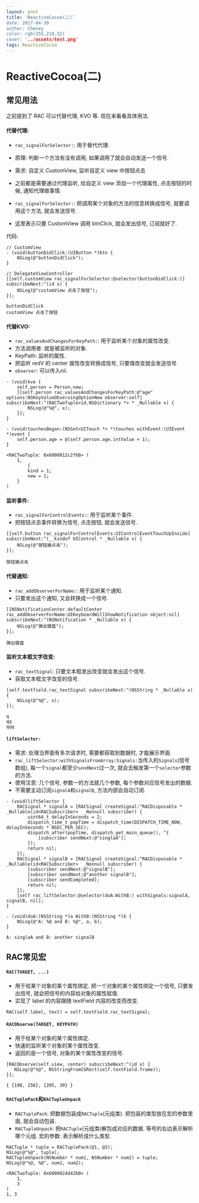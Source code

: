 ```yaml
---
layout: post
title: 'ReactiveCocoa(二)’
date: 2017-04-30
author: Cheney
color: rgb(255,210,32)
cover: '../assets/test.png'
tags: ReactiveCocoa
---
```


# ReactiveCocoa(二)

## 常见用法

之前提到了 RAC 可以代替代理, KVO 等. 现在来看看具体用法. 

#### 代替代理:

* `rac_signalForSelector:`: 用于替代代理.

* 原理: 判断一个方法有没有调用, 如果调用了就会自动发送一个信号.

* 需求: 自定义 CustomView, 监听自定义 view 中按钮点击

* 之前都是需要通过代理监听, 给自定义 view 添加一个代理属性, 点击按钮的时候, 通知代理做事情.

* `rac_signalForSelector:`: 把调用某个对象的方法的信息转换成信号, 就要调用这个方法, 就会发送信号.

* 这里表示只要 CustomView 调用 btnClick, 就会发出信号, 订阅就好了.

代码:

```objc
// CustomView
- (void)buttonDidClick:(UIButton *)btn {
	NSLog(@"buttonDidClick");
}

// DelegateViewController
[[self.customView rac_signalForSelector:@selector(buttonDidClick:)] subscribeNext:^(id x) {
	NSLog(@"customView 点击了按钮");
}];
```

```objc
buttonDidClick
customView 点击了按钮
```

#### 代替KVO:

* `rac_valuesAndChangesForKeyPath:`: 用于监听某个对象的属性改变. 
* 方法调用者: 就是被监听的对象. 
* KeyPath: 监听的属性. 
* 把监听 redV 的 center 属性改变转换成信号, 只要值改变就会发送信号. 
* `observer`: 可以传入nil. 

```objc
- (void)kvo {
    self.person = Person.new;
    [[self.person rac_valuesAndChangesForKeyPath:@"age" options:NSKeyValueObservingOptionNew observer:self] subscribeNext:^(RACTwoTuple<id,NSDictionary *> * _Nullable x) {
        NSLog(@"%@", x);
    }];
}

- (void)touchesBegan:(NSSet<UITouch *> *)touches withEvent:(UIEvent *)event {
    self.person.age = @(self.person.age.intValue + 1);
}
```
 
```objc
<RACTwoTuple: 0x6000012c2f60> (
    1,
        {
        kind = 1;
        new = 1;
    }
)
```

#### 监听事件:

* `rac_signalForControlEvents:`: 用于监听某个事件. 
* 把按钮点击事件转换为信号, 点击按钮, 就会发送信号. 

```objc
[[self.button rac_signalForControlEvents:UIControlEventTouchUpInside] subscribeNext:^(__kindof UIControl * _Nullable x) {
    NSLog(@"按钮被点击");
}];
```

```objc
按钮被点击
```

#### 代替通知:

* `rac_addObserverForName:`: 用于监听某个通知. 
* 只要发出这个通知, 又会转换成一个信号. 

```objc
[[NSNotificationCenter.defaultCenter rac_addObserverForName:UIKeyboardWillShowNotification object:nil] subscribeNext:^(NSNotification * _Nullable x) {
    NSLog(@"弹出键盘");
}];
```

```objc
弹出键盘
```

#### 监听文本框文字改变:

* `rac_textSignal`: 只要文本框发出改变就会发出这个信号. 
* 获取文本框文字改变的信号. 

```objc
[self.textfield.rac_textSignal subscribeNext:^(NSString * _Nullable x) {
    NSLog(@"%@", x);
}];
```

```objc
q
qq
qqq
```

#### `liftSelector:`

* 需求: 处理当界面有多次请求时, 需要都获取到数据时, 才能展示界面. 
* `rac_liftSelector:withSignalsFromArray:Signals:`当传入的`Signals`(信号数组), 每一个`signal`都至少`sendNext`过一次, 就会去触发第一个`selector`参数的方法. 
* 使用注意: 几个信号, 参数一的方法就几个参数, 每个参数对应信号发出的数据. 
* 不需要主动订阅`signalA`和`signalB`, 方法内部会自动订阅. 

```objc
- (void)liftSelector {
    RACSignal * signalA = [RACSignal createSignal:^RACDisposable * _Nullable(id<RACSubscriber>  _Nonnull subscriber) {
        uint64_t delayInSeconds = 2;
        dispatch_time_t popTime = dispatch_time(DISPATCH_TIME_NOW, delayInSeconds * NSEC_PER_SEC);
        dispatch_after(popTime, dispatch_get_main_queue(), ^{
            [subscriber sendNext:@"singlaA"];
        });
        return nil;
    }];
    RACSignal * signalB = [RACSignal createSignal:^RACDisposable * _Nullable(id<RACSubscriber>  _Nonnull subscriber) {
        [subscriber sendNext:@"signalB"];
        [subscriber sendNext:@"another signalB"];
        [subscriber sendCompleted];
        return nil;
    }];
    [self rac_liftSelector:@selector(doA:WithB:) withSignals:signalA, signalB, nil];
}

- (void)doA:(NSString *)a WithB:(NSString *)b {
    NSLog(@"A: %@ and B: %@", a, b);
}
```

```objc
A: singlaA and B: another signalB
```

## RAC常见宏

#### `RAC(TARGET, ...)`

* 用于给某个对象的某个属性绑定. 把一个对象的某个属性绑定一个信号, 只要发出信号, 就会把信号的内容给对象的属性赋值. 
* 实现了 label 的内容跟随 textField 内容的改变而改变. 

```objc
RAC(self.label, text) = self.textField.rac_textSignal;
```

#### `RACObserve(TARGET, KEYPATH)`

* 用于给某个对象的某个属性绑定. 
* 快速的监听某个对象的某个属性改变. 
* 返回的是一个信号, 对象的某个属性改变的信号. 

```objc
[RACObserve(self.view, center) subscribeNext:^(id x) {
   NSLog(@"%@", NSStringFromCGRect(self.textField.frame));
}];
```

```objc
{ {198, 156}, {205, 30} }
```

#### `RACTuplePack`和`RACTupleUnpack`

* `RACTuplePack`: 把数据包装成`RACTuple`(元组类). 把包装的类型放在宏的参数里面, 就会自动包装. 
* `RACTupleUnpack`: 把`RACTuple`(元组类)解包成对应的数据. 等号的右边表示解析哪个元组. 宏的参数: 表示解析成什么类型. 

```objc
RACTuple * tuple = RACTuplePack(@1, @3);
NSLog(@"%@", tuple);
RACTupleUnpack(NSNumber * num1, NSNumber * num2) = tuple;
NSLog(@"%@, %@", num1, num2);
```

```objc
<RACTwoTuple: 0x6000024d42b0> (
    1,
    3
)
1, 3
```
